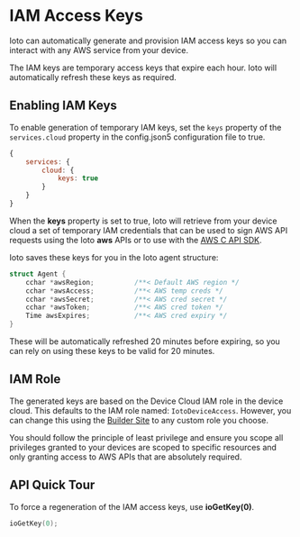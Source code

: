 # IAM Access Keys

Ioto can automatically generate and provision IAM access keys so you can interact with any AWS service from your device.

The IAM keys are temporary access keys that expire each hour. Ioto will automatically refresh these keys as required.

## Enabling IAM Keys

To enable generation of temporary IAM keys, set the `keys` property of the `services.cloud` property in the config.json5 configuration file to true.

```javascript
{
    services: {
        cloud: {
            keys: true
        }
    }
}
```

When the **keys** property is set to true, Ioto will retrieve from your device cloud a set of temporary IAM credentials that can be used to sign AWS API requests using the Ioto **aws** APIs or to use with the [AWS C API SDK](https://github.com/aws/aws-iot-device-sdk-embedded-C).

Ioto saves these keys for you in the Ioto agent structure:

```c
struct Agent {
    cchar *awsRegion;          /**< Default AWS region */
    cchar *awsAccess;          /**< AWS temp creds */
    cchar *awsSecret;          /**< AWS cred secret */
    cchar *awsToken;           /**< AWS cred token */
    Time awsExpires;           /**< AWS cred expiry */
}
```

These will be automatically refreshed 20 minutes before expiring, so you can rely on using these keys to be valid for 20 minutes.


## IAM Role

The generated keys are based on the Device Cloud IAM role in the device cloud. This defaults to the IAM role named: `IotoDeviceAccess`. However, you can change this using the [Builder Site](https://admin.embedthis.com) to any custom role you choose.

You should follow the principle of least privilege and ensure you scope all privileges granted to your devices are scoped to specific resources and only granting access to AWS APIs that are absolutely required.



## API Quick Tour

To force a regeneration of the IAM access keys, use **ioGetKey(0)**.

```c
ioGetKey(0);
```
